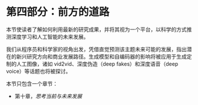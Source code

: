 # 第四部分：前方的道路

本节使读者了解如何利用最新的研究成果，并将其视为一个平台，以科学的方式推测深度学习和人工智能的未来发展。

我们从程序员和科学家的视角出发，凭借直觉预测该主题未来可能的发展，指出潜在的新兴研究方向和商业发展路径。生成模型和自编码器的影响将被应用于生成定制的人工图像，诸如 vid2vid、深度伪造（deep fakes）和深度语音（deep voice）等话题也将被探讨。

本节只包含一个章节：

+   第十章，*思考当前与未来发展*
